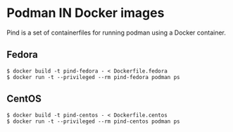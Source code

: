 Podman IN Docker images
=======================

Pind is a set of containerfiles for running podman using a Docker container.

Fedora
------

```
$ docker build -t pind-fedora - < Dockerfile.fedora
$ docker run -t --privileged --rm pind-fedora podman ps
```

CentOS
------

```
$ docker build -t pind-centos - < Dockerfile.centos
$ docker run -t --privileged --rm pind-centos podman ps
```


